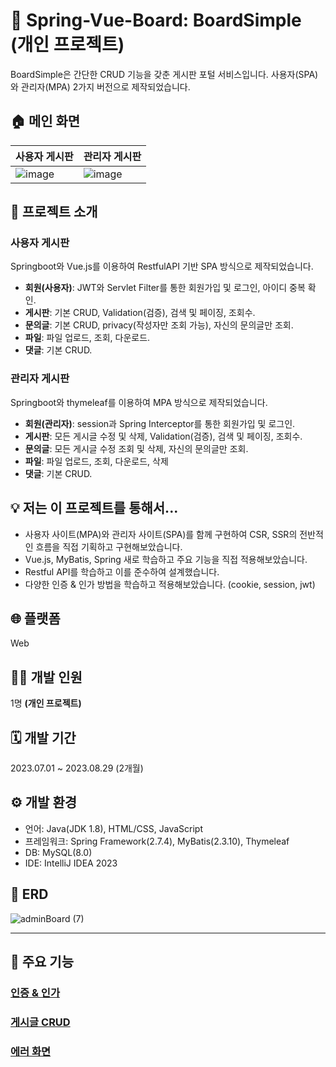 # 🚀 Spring-Vue-Board: BoardSimple (개인 프로젝트)
BoardSimple은 간단한 CRUD 기능을 갖춘 게시판 포털 서비스입니다. 사용자(SPA)와 관리자(MPA) 2가지 버전으로 제작되었습니다.

## 🏠 메인 화면
| 사용자 게시판 | 관리자 게시판 |
|---------|---------|
|![image](https://github.com/gumgu/Spring-Vue-Board/assets/87007010/28495501-7239-41b4-b31b-b053f1fd22de)|![image](https://github.com/gumgu/Spring-Vue-Board/assets/87007010/0b6ee6c2-f597-4a68-864b-e9555450b430)|

## 📑 프로젝트 소개
### 사용자 게시판
Springboot와 Vue.js를 이용하여 RestfulAPI 기반 SPA 방식으로 제작되었습니다.
- **회원(사용자)**: JWT와 Servlet Filter를 통한 회원가입 및 로그인, 아이디 중복 확인.
- **게시판**: 기본 CRUD, Validation(검증), 검색 및 페이징, 조회수.
- **문의글**: 기본 CRUD, privacy(작성자만 조회 가능), 자신의 문의글만 조회.
- **파일**: 파일 업로드, 조회, 다운로드.
- **댓글**: 기본 CRUD.

### 관리자 게시판
Springboot와 thymeleaf를 이용하여 MPA 방식으로 제작되었습니다.
- **회원(관리자)**: session과 Spring Interceptor를 통한 회원가입 및 로그인.
- **게시판**: 모든 게시글 수정 및 삭제, Validation(검증), 검색 및 페이징, 조회수.
- **문의글**: 모든 게시글 수정 조회 및 삭제, 자신의 문의글만 조회.
- **파일**: 파일 업로드, 조회, 다운로드, 삭제
- **댓글**: 기본 CRUD.

## 💡 저는 이 프로젝트를 통해서...
- 사용자 사이트(MPA)와 관리자 사이트(SPA)를 함께 구현하여 CSR, SSR의 전반적인 흐름을 직접 기획하고 구현해보았습니다.
- Vue.js, MyBatis, Spring 새로 학습하고 주요 기능을 직접 적용해보았습니다.
- Restful API를 학습하고 이를 준수하여 설계했습니다.
- 다양한 인증 & 인가 방법을 학습하고 적용해보았습니다. (cookie, session, jwt)

## 🌐 플랫폼
Web

## 🧑‍💻 개발 인원
1명 **(개인 프로젝트)**

## 🗓️ 개발 기간
2023.07.01 ~ 2023.08.29 (2개월)

## ⚙️ 개발 환경
- 언어: Java(JDK 1.8), HTML/CSS, JavaScript
- 프레임워크: Spring Framework(2.7.4), MyBatis(2.3.10), Thymeleaf
- DB: MySQL(8.0)
- IDE: IntelliJ IDEA 2023
  
## 💾 ERD
![adminBoard (7)](https://github.com/gumgu/Spring-Vue-Board/assets/87007010/8b9d5aa2-dc19-4f4d-9761-fa5c6cb09679)

* * *
## 🌟 주요 기능
### [인증 & 인가](https://github.com/gumgu/Spring-Vue-Board/wiki/%EC%A3%BC%EC%9A%94-%EA%B8%B0%EB%8A%A5:-%EC%9D%B8%EC%A6%9D-&-%EC%9D%B8%EA%B0%80)

### [게시글 CRUD](https://github.com/gumgu/Spring-Vue-Board/wiki/%EC%A3%BC%EC%9A%94-%EA%B8%B0%EB%8A%A5:-%EA%B2%8C%EC%8B%9C%EA%B8%80-CRUD)

### [에러 화면](https://github.com/gumgu/Spring-Vue-Board/wiki/%EC%A3%BC%EC%9A%94-%EA%B8%B0%EB%8A%A5:-ErrorPage-%EA%B5%AC%ED%98%84)
